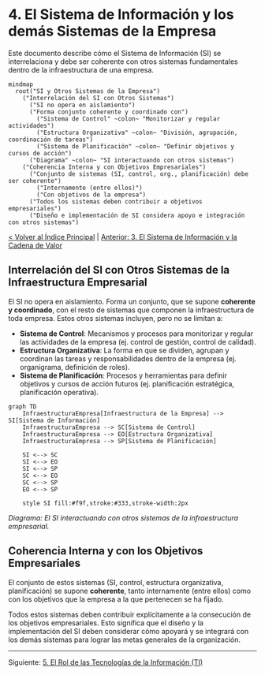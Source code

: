 # 4. El Sistema de Información y los demás Sistemas de la Empresa

Este documento describe cómo el Sistema de Información (SI) se interrelaciona y debe ser coherente con otros sistemas fundamentales dentro de la infraestructura de una empresa.

```mermaid
mindmap
  root("SI y Otros Sistemas de la Empresa")
    ("Interrelación del SI con Otros Sistemas")
      ("SI no opera en aislamiento")
      ("Forma conjunto coherente y coordinado con")
        ("Sistema de Control" ~colon~ "Monitorizar y regular actividades")
        ("Estructura Organizativa" ~colon~ "División, agrupación, coordinación de tareas")
        ("Sistema de Planificación" ~colon~ "Definir objetivos y cursos de acción")
      ("Diagrama" ~colon~ "SI interactuando con otros sistemas")
    ("Coherencia Interna y con Objetivos Empresariales")
      ("Conjunto de sistemas (SI, control, org., planificación) debe ser coherente")
        ("Internamente (entre ellos)")
        ("Con objetivos de la empresa")
      ("Todos los sistemas deben contribuir a objetivos empresariales")
      ("Diseño e implementación de SI considera apoyo e integración con otros sistemas")
```

[< Volver al Índice Principal](./00_Indice_SI_TI.md) | [Anterior: 3. El Sistema de Información y la Cadena de Valor](./03_SI_Cadena_Valor.md)

## Interrelación del SI con Otros Sistemas de la Infraestructura Empresarial

El SI no opera en aislamiento. Forma un conjunto, que se supone **coherente y coordinado**, con el resto de sistemas que componen la infraestructura de toda empresa. Estos otros sistemas incluyen, pero no se limitan a:

*   **Sistema de Control**: Mecanismos y procesos para monitorizar y regular las actividades de la empresa (ej. control de gestión, control de calidad).
*   **Estructura Organizativa**: La forma en que se dividen, agrupan y coordinan las tareas y responsabilidades dentro de la empresa (ej. organigrama, definición de roles).
*   **Sistema de Planificación**: Procesos y herramientas para definir objetivos y cursos de acción futuros (ej. planificación estratégica, planificación operativa).

```mermaid
graph TD
    InfraestructuraEmpresa[Infraestructura de la Empresa] --> SI[Sistema de Información]
    InfraestructuraEmpresa --> SC[Sistema de Control]
    InfraestructuraEmpresa --> EO[Estructura Organizativa]
    InfraestructuraEmpresa --> SP[Sistema de Planificación]

    SI <--> SC
    SI <--> EO
    SI <--> SP
    SC <--> EO
    SC <--> SP
    EO <--> SP

    style SI fill:#f9f,stroke:#333,stroke-width:2px
```
*Diagrama: El SI interactuando con otros sistemas de la infraestructura empresarial.*

## Coherencia Interna y con los Objetivos Empresariales

El conjunto de estos sistemas (SI, control, estructura organizativa, planificación) se supone **coherente**, tanto internamente (entre ellos) como con los objetivos que la empresa a la que pertenecen se ha fijado.

Todos estos sistemas deben contribuir explícitamente a la consecución de los objetivos empresariales. Esto significa que el diseño y la implementación del SI deben considerar cómo apoyará y se integrará con los demás sistemas para lograr las metas generales de la organización.

---

Siguiente: [5. El Rol de las Tecnologías de la Información (TI)](./05_Rol_Tecnologias_Informacion.md) 